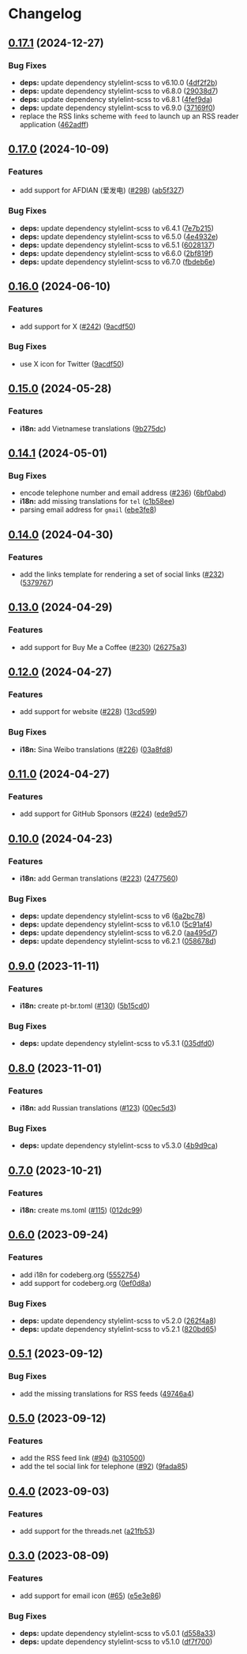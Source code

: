 # Changelog

## [0.17.1](https://github.com/hbstack/socials/compare/v0.17.0...v0.17.1) (2024-12-27)


### Bug Fixes

* **deps:** update dependency stylelint-scss to v6.10.0 ([4df2f2b](https://github.com/hbstack/socials/commit/4df2f2be2e750553660414c0ba845cb575f1fe33))
* **deps:** update dependency stylelint-scss to v6.8.0 ([29038d7](https://github.com/hbstack/socials/commit/29038d76e4451c70b717a5ca174590cd89417a45))
* **deps:** update dependency stylelint-scss to v6.8.1 ([4fef9da](https://github.com/hbstack/socials/commit/4fef9da00a5cb29301431b2e275a3e9aa50222a8))
* **deps:** update dependency stylelint-scss to v6.9.0 ([37169f0](https://github.com/hbstack/socials/commit/37169f01d00e031f96ed23701e7f15e458b53fce))
* replace the RSS links scheme with `feed` to launch up an RSS reader application ([462adff](https://github.com/hbstack/socials/commit/462adff1045a441c694355c87102587f90e86c8a))

## [0.17.0](https://github.com/hbstack/socials/compare/v0.16.0...v0.17.0) (2024-10-09)


### Features

* add support for AFDIAN (爱发电) ([#298](https://github.com/hbstack/socials/issues/298)) ([ab5f327](https://github.com/hbstack/socials/commit/ab5f327a3cf7b4e9bb1710f8e1e7a1d10a1891b8))


### Bug Fixes

* **deps:** update dependency stylelint-scss to v6.4.1 ([7e7b215](https://github.com/hbstack/socials/commit/7e7b21527b3fbe7d74a29559014517e909a1f041))
* **deps:** update dependency stylelint-scss to v6.5.0 ([4e4932e](https://github.com/hbstack/socials/commit/4e4932e40bf200e75eb56daba34c41613cb790fe))
* **deps:** update dependency stylelint-scss to v6.5.1 ([6028137](https://github.com/hbstack/socials/commit/60281376bbbab698e42675026598296daa589325))
* **deps:** update dependency stylelint-scss to v6.6.0 ([2bf819f](https://github.com/hbstack/socials/commit/2bf819f71b4269884f1db5c87eacfeb4ea5eb397))
* **deps:** update dependency stylelint-scss to v6.7.0 ([fbdeb6e](https://github.com/hbstack/socials/commit/fbdeb6eee8c45f4634176d568311002d0221dcc8))

## [0.16.0](https://github.com/hbstack/socials/compare/v0.15.0...v0.16.0) (2024-06-10)


### Features

* add support for X ([#242](https://github.com/hbstack/socials/issues/242)) ([9acdf50](https://github.com/hbstack/socials/commit/9acdf5062d684e63f14e40e6b5203fecbc7666d6))


### Bug Fixes

* use X icon for Twitter ([9acdf50](https://github.com/hbstack/socials/commit/9acdf5062d684e63f14e40e6b5203fecbc7666d6))

## [0.15.0](https://github.com/hbstack/socials/compare/v0.14.1...v0.15.0) (2024-05-28)


### Features

* **i18n:** add Vietnamese translations ([9b275dc](https://github.com/hbstack/socials/commit/9b275dcea015f1b8124a48743aa0bbec3410059e))

## [0.14.1](https://github.com/hbstack/socials/compare/v0.14.0...v0.14.1) (2024-05-01)


### Bug Fixes

* encode telephone number and email address ([#236](https://github.com/hbstack/socials/issues/236)) ([6bf0abd](https://github.com/hbstack/socials/commit/6bf0abd612bc297ae20dec59de361296c7736e1f))
* **i18n:** add missing translations for `tel` ([c1b58ee](https://github.com/hbstack/socials/commit/c1b58eef9d3b3c11abca914641439847318818d9))
* parsing email address for `gmail` ([ebe3fe8](https://github.com/hbstack/socials/commit/ebe3fe86261a4acd97d74e4957435046cdfad0d8))

## [0.14.0](https://github.com/hbstack/socials/compare/v0.13.0...v0.14.0) (2024-04-30)


### Features

* add the links template for rendering a set of social links ([#232](https://github.com/hbstack/socials/issues/232)) ([5379767](https://github.com/hbstack/socials/commit/5379767e7a04568b1a00d2c54b8868918c7c8ab4))

## [0.13.0](https://github.com/hbstack/socials/compare/v0.12.0...v0.13.0) (2024-04-29)


### Features

* add support for Buy Me a Coffee ([#230](https://github.com/hbstack/socials/issues/230)) ([26275a3](https://github.com/hbstack/socials/commit/26275a3906511190a69a9e4b673ad162fe63df8f))

## [0.12.0](https://github.com/hbstack/socials/compare/v0.11.0...v0.12.0) (2024-04-27)


### Features

* add support for website ([#228](https://github.com/hbstack/socials/issues/228)) ([13cd599](https://github.com/hbstack/socials/commit/13cd599c7299a85a2cd6ac175950b0e964d8c85a))


### Bug Fixes

* **i18n:** Sina Weibo translations ([#226](https://github.com/hbstack/socials/issues/226)) ([03a8fd8](https://github.com/hbstack/socials/commit/03a8fd8d603f7a1d3ca10e63d18a453a8c78626e))

## [0.11.0](https://github.com/hbstack/socials/compare/v0.10.0...v0.11.0) (2024-04-27)


### Features

* add support for GitHub Sponsors ([#224](https://github.com/hbstack/socials/issues/224)) ([ede9d57](https://github.com/hbstack/socials/commit/ede9d577039cf71a20545b1e5bb59101630ef885))

## [0.10.0](https://github.com/hbstack/socials/compare/v0.9.0...v0.10.0) (2024-04-23)


### Features

* **i18n:** add German translations ([#223](https://github.com/hbstack/socials/issues/223)) ([2477560](https://github.com/hbstack/socials/commit/2477560db7a7f6e8b4a56e822832331ea9715669))


### Bug Fixes

* **deps:** update dependency stylelint-scss to v6 ([6a2bc78](https://github.com/hbstack/socials/commit/6a2bc78cf0dd793331180f59ac0065386f21aa02))
* **deps:** update dependency stylelint-scss to v6.1.0 ([5c91af4](https://github.com/hbstack/socials/commit/5c91af4c8729637c88fb8433e65540e6d8c9e734))
* **deps:** update dependency stylelint-scss to v6.2.0 ([aa495d7](https://github.com/hbstack/socials/commit/aa495d727db21822d9ebfe4a4cdbf5f9de0d3e22))
* **deps:** update dependency stylelint-scss to v6.2.1 ([058678d](https://github.com/hbstack/socials/commit/058678d20163c4afd8a676ce0db5bb271717e30f))

## [0.9.0](https://github.com/hbstack/socials/compare/v0.8.0...v0.9.0) (2023-11-11)


### Features

* **i18n:** create pt-br.toml ([#130](https://github.com/hbstack/socials/issues/130)) ([5b15cd0](https://github.com/hbstack/socials/commit/5b15cd0cfebfc45efe8d174700b34e36819d3d5c))


### Bug Fixes

* **deps:** update dependency stylelint-scss to v5.3.1 ([035dfd0](https://github.com/hbstack/socials/commit/035dfd09bbd2c03e94c58778c39270e7c9276509))

## [0.8.0](https://github.com/hbstack/socials/compare/v0.7.0...v0.8.0) (2023-11-01)


### Features

* **i18n:** add Russian translations ([#123](https://github.com/hbstack/socials/issues/123)) ([00ec5d3](https://github.com/hbstack/socials/commit/00ec5d3bb3c0c92f0b0b4d4543f3bb200ca6d055))


### Bug Fixes

* **deps:** update dependency stylelint-scss to v5.3.0 ([4b9d9ca](https://github.com/hbstack/socials/commit/4b9d9caa8580ae1c83440a89161b935ad3c2d9c9))

## [0.7.0](https://github.com/hbstack/socials/compare/v0.6.0...v0.7.0) (2023-10-21)


### Features

* **i18n:** create ms.toml ([#115](https://github.com/hbstack/socials/issues/115)) ([012dc99](https://github.com/hbstack/socials/commit/012dc996f4c54222a4d66c781eebb798d6a9abc5))

## [0.6.0](https://github.com/hbstack/socials/compare/v0.5.1...v0.6.0) (2023-09-24)


### Features

* add i18n for codeberg.org ([5552754](https://github.com/hbstack/socials/commit/5552754fde38f7c0ae64c412fa492402e06e31b5))
* add support for codeberg.org ([0ef0d8a](https://github.com/hbstack/socials/commit/0ef0d8a28004c3ec593b1867a856e0de78b852a6))


### Bug Fixes

* **deps:** update dependency stylelint-scss to v5.2.0 ([262f4a8](https://github.com/hbstack/socials/commit/262f4a85a2b8f93cf982deffe0b589d16b8e5de4))
* **deps:** update dependency stylelint-scss to v5.2.1 ([820bd65](https://github.com/hbstack/socials/commit/820bd65d42ed187e021171b7f0c04bb4a270af0d))

## [0.5.1](https://github.com/hbstack/socials/compare/v0.5.0...v0.5.1) (2023-09-12)


### Bug Fixes

* add the missing translations for RSS feeds ([49746a4](https://github.com/hbstack/socials/commit/49746a4ca4f41496342320192ed4e8259edad79d))

## [0.5.0](https://github.com/hbstack/socials/compare/v0.4.0...v0.5.0) (2023-09-12)


### Features

* add the RSS feed link ([#94](https://github.com/hbstack/socials/issues/94)) ([b310500](https://github.com/hbstack/socials/commit/b31050053ebc4898b9bce9eb1f1f2a7189b3065c))
* add the tel social link for telephone ([#92](https://github.com/hbstack/socials/issues/92)) ([9fada85](https://github.com/hbstack/socials/commit/9fada8527e1cf32bb42a89838caa5ed1a3d24c1a))

## [0.4.0](https://github.com/hbstack/socials/compare/v0.3.0...v0.4.0) (2023-09-03)


### Features

* add support for the threads.net ([a21fb53](https://github.com/hbstack/socials/commit/a21fb5377ebdb255dad92bf0681b1ee8396befcd))

## [0.3.0](https://github.com/hbstack/socials/compare/v0.2.0...v0.3.0) (2023-08-09)


### Features

* add support for email icon ([#65](https://github.com/hbstack/socials/issues/65)) ([e5e3e86](https://github.com/hbstack/socials/commit/e5e3e861aa7f81914283f9bb6bdded5749d5ff20))


### Bug Fixes

* **deps:** update dependency stylelint-scss to v5.0.1 ([d558a33](https://github.com/hbstack/socials/commit/d558a3385c6b4c1e93853884d586b7a3c6ab7609))
* **deps:** update dependency stylelint-scss to v5.1.0 ([df7f700](https://github.com/hbstack/socials/commit/df7f70066425937bd6bd82650bd8d80dd66d7460))
